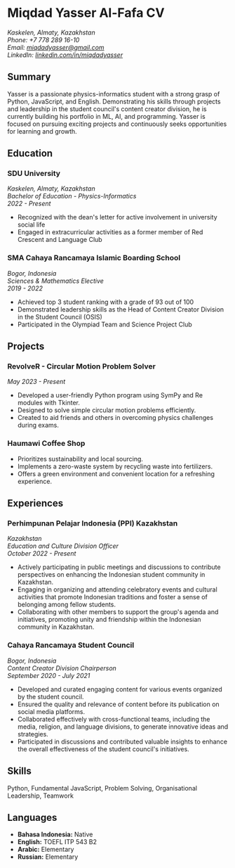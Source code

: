 # Miqdad Yasser Al-Fafa CV
*Kaskelen, Almaty, Kazakhstan*  
*Phone: +7 778 289 16-10*  
*Email: miqdadyasser@gmail.com*  
*LinkedIn: [linkedin.com/in/miqdadyasser](https://www.linkedin.com/in/miqdadyasser)*  

## Summary
Yasser is a passionate physics-informatics student with a strong grasp of Python, JavaScript, and English. Demonstrating his skills through projects and leadership in the student council's content creator division, he is currently building his portfolio in ML, AI, and programming. Yasser is focused on pursuing exciting projects and continuously seeks opportunities for learning and growth.

## Education
### SDU University
*Kaskelen, Almaty, Kazakhstan*  
*Bachelor of Education - Physics-Informatics*  
*2022 - Present*  
- Recognized with the dean's letter for active involvement in university social life
- Engaged in extracurricular activities as a former member of Red Crescent and Language Club

### SMA Cahaya Rancamaya Islamic Boarding School
*Bogor, Indonesia*  
*Sciences & Mathematics Elective*  
*2019 - 2022*  
- Achieved top 3 student ranking with a grade of 93 out of 100
- Demonstrated leadership skills as the Head of Content Creator Division in the Student Council (OSIS)
- Participated in the Olympiad Team and Science Project Club

## Projects
### RevolveR - Circular Motion Problem Solver
*May 2023 - Present*  
- Developed a user-friendly Python program using SymPy and Re modules with Tkinter.
- Designed to solve simple circular motion problems efficiently.
- Created to aid friends and others in overcoming physics challenges during exams.

### Haumawi Coffee Shop  
- Prioritizes sustainability and local sourcing.
- Implements a zero-waste system by recycling waste into fertilizers.
- Offers a green environment and convenient location for a refreshing experience.

## Experiences
### Perhimpunan Pelajar Indonesia (PPI) Kazakhstan
*Kazakhstan*  
*Education and Culture Division Officer*  
*October 2022 - Present*  
- Actively participating in public meetings and discussions to contribute perspectives on enhancing the Indonesian student community in Kazakhstan.
- Engaging in organizing and attending celebratory events and cultural activities that promote Indonesian traditions and foster a sense of belonging among fellow students.
- Collaborating with other members to support the group's agenda and initiatives, promoting unity and friendship within the Indonesian community in Kazakhstan.

### Cahaya Rancamaya Student Council
*Bogor, Indonesia*  
*Content Creator Division Chairperson*  
*September 2020 - July 2021*  
- Developed and curated engaging content for various events organized by the student council.
- Ensured the quality and relevance of content before its publication on social media platforms.
- Collaborated effectively with cross-functional teams, including the media, religion, and language divisions, to generate innovative ideas and strategies.
- Participated in discussions and contributed valuable insights to enhance the overall effectiveness of the student council's initiatives.

## Skills
Python, Fundamental JavaScript, Problem Solving, Organisational Leadership, Teamwork

## Languages
- **Bahasa Indonesia:** Native
- **English:** TOEFL ITP 543 B2
- **Arabic:** Elementary
- **Russian:** Elementary

